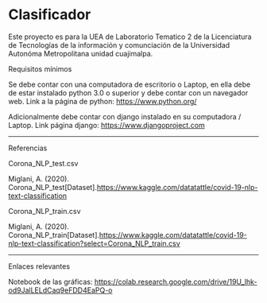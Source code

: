 # Clasificador
Este proyecto es para la UEA de Laboratorio Tematico 2 de la Licenciatura de Tecnologías de la información y comunciación de la Universidad Autonóma Metropolitana unidad cuajimalpa.


Requisitos mínimos


Se debe contar con una computadora de escritorio o Laptop, en ella debe de estar instalado python 3.0 o superior y debe contar con un navegador web.
Link a la página de python: https://www.python.org/


Adicionalmente debe contar con django instalado en su computadora / Laptop. 
Link página django: https://www.djangoproject.com


********************************************************************************************************************************************************

Referencias


Corona_NLP_test.csv

Miglani, A. (2020). Corona_NLP_test[Dataset].https://www.kaggle.com/datatattle/covid-19-nlp-text-classification


Corona_NLP_train.csv

Miglani, A. (2020). Corona_NLP_train[Dataset].https://www.kaggle.com/datatattle/covid-19-nlp-text-classification?select=Corona_NLP_train.csv



********************************************************************************************************************************************************



Enlaces relevantes



Notebook de las gráficas: https://colab.research.google.com/drive/19U_lhk-od9JalLELdCaq9eFDD4EaPQ-o





